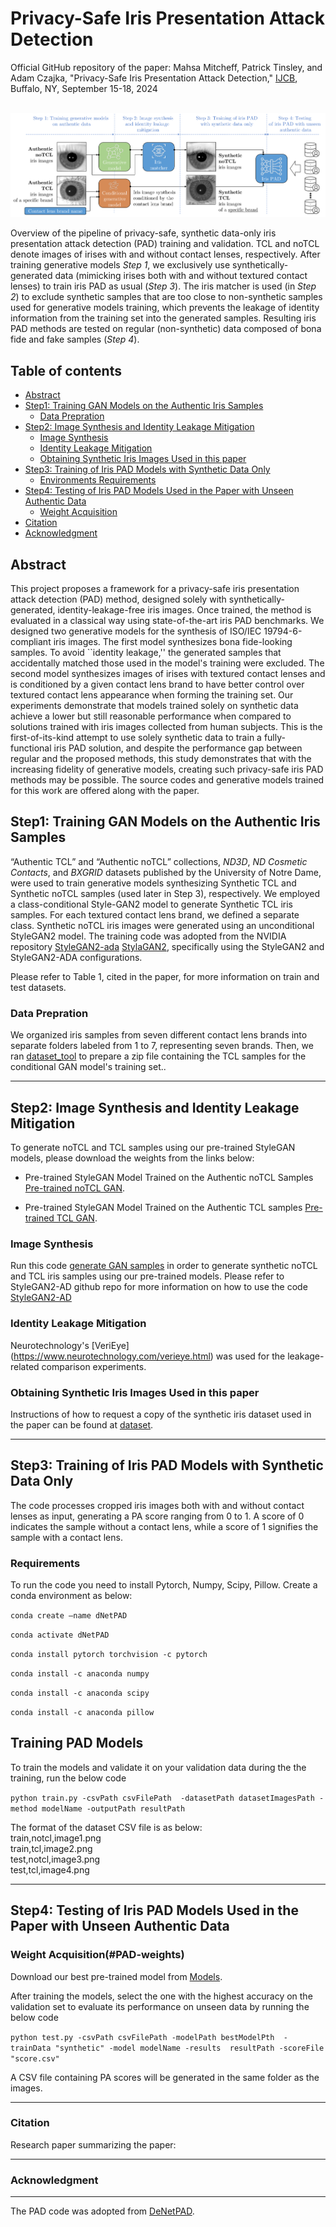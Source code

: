# Privacy-Safe Iris Presentation Attack Detection #
Official GitHub repository of the paper: Mahsa Mitcheff, Patrick Tinsley, and Adam Czajka, "Privacy-Safe Iris Presentation Attack Detection," [IJCB](https://ijcb2024.ieee-biometrics.org), Buffalo, NY, September 15-18, 2024
<br><br>

![pipiline](https://github.com/CVRL/PrivacySafeIrisPAD/blob/main/pipiline.png)

Overview of the pipeline of privacy-safe, synthetic data-only iris presentation attack detection (PAD) training and validation. TCL and noTCL denote images of irises with and without contact lenses, respectively. After training generative models *Step 1*, we exclusively use synthetically-generated data (mimicking irises both with and without textured contact lenses) to train iris PAD as usual (*Step 3*). The iris matcher is used (in *Step 2*) to exclude synthetic samples that are too close to non-synthetic samples used for generative models training, which prevents the leakage of identity information from the training set into the generated samples. Resulting iris PAD methods are tested on regular (non-synthetic) data composed of bona fide and fake samples (*Step 4*).

## Table of contents
* [Abstract](#abstract)
* [Step1: Training GAN Models on the Authentic Iris Samples](#gan-training)
   * [Data Prepration](#data-prpration)
* [Step2: Image Synthesis and Identity Leakage Mitigation](#gan-synthesizing)
    * [Image Synthesis](#gan-samples)
    * [Identity Leakage Mitigation](#id-leakage)
    * [Obtaining Synthetic Iris Images Used in this paper](#samples)
* [Step3: Training of Iris PAD Models with Synthetic Data Only](#pad-tarining)
  * [Environments Requirements](#requirements)
* [Step4: Testing of Iris PAD Models Used in the Paper with Unseen Authentic Data](#pad-testing)
  * [Weight Acquisition](#PAD-weights)
* [Citation](#citation)
* [Acknowledgment](#acknowledgment)

<a name="abstract"/></a>
## Abstract

This project proposes a framework for a privacy-safe iris presentation attack detection (PAD) method, designed solely with synthetically-generated, identity-leakage-free iris images. Once trained, the method is evaluated in a classical way using state-of-the-art iris PAD benchmarks. We designed two generative models for the synthesis of ISO/IEC 19794-6-compliant iris images. The first model synthesizes bona fide-looking samples. To avoid ``identity leakage,'' the generated samples that accidentally matched those used in the model's training were excluded. The second model synthesizes images of irises with textured contact lenses and is conditioned by a given contact lens brand to have better control over textured contact lens appearance when forming the training set. Our experiments demonstrate that models trained solely on synthetic data achieve a lower but still reasonable performance when compared to solutions trained with iris images collected from human subjects. This is the first-of-its-kind attempt to use solely synthetic data to train a fully-functional iris PAD solution, and despite the performance gap between regular and the proposed methods, this study demonstrates that with the increasing fidelity of generative models, creating such privacy-safe iris PAD methods may be possible. The source codes and generative models trained for this work are offered along with the paper.

<a name="gan-training"/></a>
## Step1: Training GAN Models on the Authentic Iris Samples

“Authentic TCL” and “Authentic noTCL” collections, *ND3D*, *ND Cosmetic Contacts*, and *BXGRID* datasets published by the University of Notre Dame, were used to train generative models synthesizing Synthetic TCL and Synthetic noTCL samples (used later in Step
3), respectively. We employed a class-conditional Style-GAN2 model to generate Synthetic TCL iris samples. For each textured contact lens brand, we defined a separate class. Synthetic noTCL iris images were generated using an unconditional StyleGAN2 model. The training code was adopted from the NVIDIA repository [StyleGAN2-ada](https://github.com/NVlabs/stylegan2-ada-pytorch) [StylaGAN2](https://github.com/NVlabs/stylegan2?tab=readme-ov-file), specifically using the StyleGAN2 and StyleGAN2-ADA configurations. 

Please refer to Table 1, cited in the paper, for more information on train and test datasets.

<a name="data-prpration"/></a>
### Data Prepration

We organized iris samples from seven different contact lens brands into separate folders labeled from 1 to 7, representing seven brands. Then, we ran [dataset_tool](https://github.com/NVlabs/stylegan2-ada-pytorch/blob/main/dataset_tool.py) to prepare a zip file containing the TCL samples for the conditional GAN model's training set..


___________________________________________________________________________________________

<a name="gan-synthesizing"/></a>
## Step2: Image Synthesis and Identity Leakage Mitigation

To generate noTCL and TCL samples using our pre-trained StyleGAN models, please download the weights from the links below:

- Pre-trained StyleGAN Model Trained on the Authentic noTCL Samples [Pre-trained noTCL GAN](https://notredame.box.com/s/lgdanm3tb16e1t3ear7n4glhxeci8a6r).

- Pre-trained StyleGAN Model Trained on the Authentic TCL samples [Pre-trained TCL GAN](https://notredame.app.box.com/folder/278643866297).

<a name="gan-samples"/></a>
### Image Synthesis
Run this code [generate GAN samples](https://github.com/NVlabs/stylegan2-ada-pytorch/blob/main/generate.py) in order to generate synthetic noTCL and TCL iris samples using our pre-trained models. Please refer to StyleGAN2-AD github repo for more information on how to use the code [StyleGAN2-AD](https://github.com/NVlabs/stylegan2-ada-pytorch/tree/main)

<a name="id-leakage"/></a>
### Identity Leakage Mitigation
Neurotechnology's [VeriEye] (https://www.neurotechnology.com/verieye.html) was used for the leakage-related comparison experiments. 

<a name="samples"/></a>
### Obtaining Synthetic Iris Images Used in this paper
Instructions of how to request a copy of the synthetic iris dataset used in the paper can be found at [dataset](https://notredame.app.box.com/folder/258825225412).

___________________________________________________________________________________________

<a name="pad-tarining"/></a>
## Step3: Training of Iris PAD Models with Synthetic Data Only

The code processes cropped iris images both with and without contact lenses as input, generating a PA score ranging from 0 to 1. A score of 0 indicates the sample without a contact lens, while a score of 1 signifies the sample with a contact lens.

<a name="requirements"/></a>
### Requirements
To run the code you need to install Pytorch, Numpy, Scipy, Pillow. Create a conda environment as below: 

```conda create —name dNetPAD```

```conda activate dNetPAD```

```conda install pytorch torchvision -c pytorch```

```conda install -c anaconda numpy``` 

```conda install -c anaconda scipy```

```conda install -c anaconda pillow``` 



## Training PAD Models
To train the models and validate it on your validation data during the the training, run the below code

```python train.py -csvPath csvFilePath  -datasetPath datasetImagesPath -method modelName -outputPath resultPath```

The format of the dataset CSV file is as below:
<br>train,notcl,image1.png
<br>train,tcl,image2.png
<br>test,notcl,image3.png
<br>test,tcl,image4.png

___________________________________________________________________________________________

<a name="pad-testing"/></a>
## Step4: Testing of Iris PAD Models Used in the Paper with Unseen Authentic Data
<a name="PAD-weights"/></a>

### Weight Acquisition(#PAD-weights)
Download our best pre-trained model from [Models](https://notredame.app.box.com/folder/278643866297).

After training the models, select the one with the highest accuracy on the validation set to evaluate its performance on unseen data by running the below code

```python test.py -csvPath csvFilePath -modelPath bestModelPth  -trainData "synthetic" -model modelName -results  resultPath -scoreFile "score.csv"```

A CSV file containing PA scores will be generated in the same folder as the images.

___________________________________________________________________________________________

<a name="citation"/></a>
### Citation

Research paper summarizing the paper:

___________________________________________________________________________________________

<a name="acknowledgment"/></a>
### Acknowledgment
___________________________________________________________________________________________


The PAD code was adopted from [DeNetPAD](https://github.com/iPRoBe-lab/D-NetPAD/tree/master).


